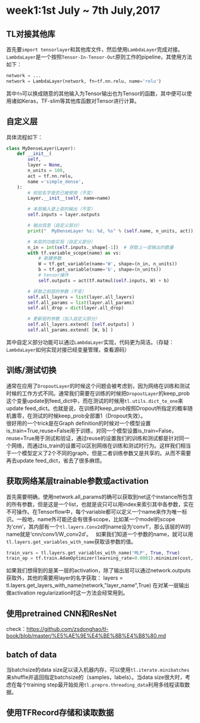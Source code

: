 # week1:1st July ~ 7th July,2017

## TL对接其他库
首先要`import tensorlayer`和其他库文件，然后使用`LambdaLayer`完成对接。`LambdaLayer`是一个按照`Tensor-In-Tensor-Out`原则工作的pipeline，其使用方法如下：
```python
network = ...
network = LambdaLayer(network, fn=tf.nn.relu, name='relu') 
```
其中`fn`可以换成随意的其他输入为Tensor输出也为Tensor的函数，其中便可以使用诸如Keras，TF-slim等其他库函数对Tensor进行计算。

## 自定义层
具体流程如下：
```python
class MyDenseLayer(Layer):
    def __init__(
        self,
        layer = None,
        n_units = 100,
        act = tf.nn.relu,
        name ='simple_dense',
    ):
        # 校验名字是否已被使用（不变）
        Layer.__init__(self, name=name)

        # 本层输入是上层的输出（不变）
        self.inputs = layer.outputs

        # 输出信息（自定义部分）
        print("  MyDenseLayer %s: %d, %s" % (self.name, n_units, act))

        # 本层的功能实现（自定义部分）
        n_in = int(self.inputs._shape[-1])  # 获取上一层输出的数量
        with tf.variable_scope(name) as vs:
            # 新建参数
            W = tf.get_variable(name='W', shape=(n_in, n_units))
            b = tf.get_variable(name='b', shape=(n_units))
            # tensor操作
            self.outputs = act(tf.matmul(self.inputs, W) + b)

        # 获取之前层的参数（不变）
        self.all_layers = list(layer.all_layers)
        self.all_params = list(layer.all_params)
        self.all_drop = dict(layer.all_drop)

        # 更新层的参数（加入自定义部分）
        self.all_layers.extend( [self.outputs] )
        self.all_params.extend( [W, b] )
```
其中自定义部分功能可以通过`LambdaLayer`实现，代码更为简洁。（存疑：`LambdaLayer`如何实现对接已经变量管理，查看源码）

## 训练/测试切换
通常在应用了`DropoutLayer`的时候这个问题会被考虑到，因为网络在训练和测试时候的工作方式不同。通常我们需要在训练的时候把`DropoutLayer`的keep_prob这个变量update到feed_dict中，而在测试的时候用`tl.utils.dict_to_one`来update feed_dict。也就是说，在训练时keep_prob按照Dropout所指定的概率随机置零，在测试的时候keep_prob全部置1（Dropout失效）。  
很好用的一个trick是在Graph definition的时候对一个模型设置is_train=True,reuse=False用于训练，对同一个模型设置is_train=False，reuse=True用于测试和验证，通过reuse的设置我们的训练和测试都是针对同一个网络，而通过is_train的设置可以区别网络在训练和测试时行为。这样我们相当于一个模型定义了2个不同的graph，但是二者训练参数又是共享的。从而不需要再去update feed_dict，省去了很多麻烦。

## 获取网络某层trainable参数或activation
首先需要明确，使用network.all_params的确可以获取到net这个instance所包含的所有参数，但是这是一个list，也就是说只可以用index来索引其中各参数，实在不可操作。在Tensorflow中，每个variable都可以定义一个name来作为唯一标识。一般地，name外可能还会有很多scope，比如某一个model的scope为‘cnn’，其内部有一个`tl.layers.Conv2d`的name设为‘conv1’，那么该层的W的name就是‘cnn/conv1/W_conv2d’。  
如果我们知道一个参数的name，就可以用`tl.layers.get_variables_with_name`获取该参数的值。
```python
train_vars = tl.layers.get_variables_with_name('MLP', True, True)
train_op = tf.train.AdamOptimizer(learning_rate=0.0001).minimize(cost, var_list=train_vars)
```
如果我们想得到的是某一层的activation，除了输出层可以通过network.outputs获取外，其他的需要用layer的名字获取：
layers = tl.layers.get_layers_with_name(network,"layer_name",True)
在对某一层输出做activation regularization时这一方法会经常用到。

## 使用pretrained CNN和ResNet
check：https://github.com/zsdonghao/tl-book/blob/master/%E5%AE%9E%E4%BE%8B%E4%B8%80.md

## batch of data
当batchsize的data size足以读入机器内存，可以使用`tl.iterate.minibatches`来shuffle并返回指定batchsize的（samples，labels）。当data size很大时，考虑在每个training step最开始处用`tl.prepro.threading_data`利用多线程读取数据。

## 使用TFRecord存储和读取数据

